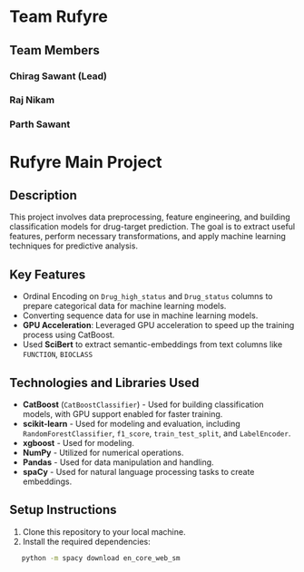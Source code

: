 #  Team Rufyre

## Team Members
### Chirag Sawant (Lead)
### Raj Nikam
### Parth Sawant

# Rufyre Main Project

## Description
This project involves data preprocessing, feature engineering, and building classification models for drug-target prediction. The goal is to extract useful features, perform necessary transformations, and apply machine learning techniques for predictive analysis.

## Key Features
- Ordinal Encoding on `Drug_high_status` and `Drug_status` columns to prepare categorical data for machine learning models.
- Converting sequence data for use in machine learning models.
- **GPU Acceleration**: Leveraged GPU acceleration to speed up the training process using CatBoost.
- Used **SciBert** to extract semantic-embeddings from text columns like `FUNCTION`, `BIOCLASS`

## Technologies and Libraries Used
- **CatBoost** (`CatBoostClassifier`) - Used for building classification models, with GPU support enabled for faster training.
- **scikit-learn** - Used for modeling and evaluation, including `RandomForestClassifier`, `f1_score`, `train_test_split`, and `LabelEncoder`.
- **xgboost** - Used for modeling.
- **NumPy** - Utilized for numerical operations.
- **Pandas** - Used for data manipulation and handling.
- **spaCy** - Used for natural language processing tasks to create embeddings.

## Setup Instructions
1. Clone this repository to your local machine.
2. Install the required dependencies:

```sh
   python -m spacy download en_core_web_sm
```



